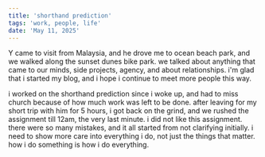 ```yaml
---
title: 'shorthand prediction'
tags: 'work, people, life'
date: 'May 11, 2025'
---
```


Y came to visit from Malaysia, and he drove me to ocean beach park, and we walked along the sunset dunes bike park. we talked about anything that came to our minds, side projects, agency, and about relationships. i'm glad that i started my blog, and i hope i continue to meet more people this way.

i worked on the shorthand prediction since i woke up, and had to miss church because of how much work was left to be done. after leaving for my short trip with him for 5 hours, i got back on the grind, and we rushed the assignment till 12am, the very last minute. i did not like this assignment. there were so many mistakes, and it all started from not clarifying initially. i need to show more care into everything i do, not just the things that matter. how i do something is how i do everything.
